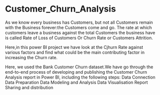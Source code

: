 # Customer_Churn_Analysis
As we know every business has Customers, but not all Customers remain with the Business forever:the Customers come and go.
The rate at which customers leave a business against the total Customers the business have is called Rate of Loss of Customers Or Churn Rate or Customers Attrition.

Here,in this power BI project we have look at the Cjhurn Rate against various factors and find what could be the main contributing factor in increasing the Churn rate.

Here, we used the Bank Customer Churn dataset.We have go through the end-to-end process of developing and publishing the Customer Churn Analysis report in Power BI, including the following steps: 
Data Connection
Data Preparation
Data Modeling and Analysis
Data Visualisation
Report Sharing and distribution
